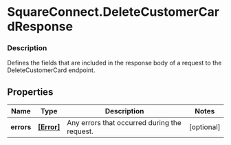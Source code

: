 # SquareConnect.DeleteCustomerCardResponse

### Description

Defines the fields that are included in the response body of a request to the DeleteCustomerCard endpoint.

## Properties
Name | Type | Description | Notes
------------ | ------------- | ------------- | -------------
**errors** | [**[Error]**](Error.md) | Any errors that occurred during the request. | [optional] 



